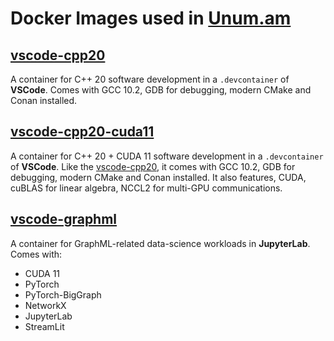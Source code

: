 # Docker Images used in [Unum.am](https://unum.am)

## [vscode-cpp20](vscode-cpp20/Dockerfile)

A container for C++ 20 software development in a `.devcontainer` of **VSCode**.
Comes with GCC 10.2, GDB for debugging, modern CMake and Conan installed.

## [vscode-cpp20-cuda11](vscode-cpp20-cuda11/Dockerfile)

A container for C++ 20 + CUDA 11 software development in a `.devcontainer` of **VSCode**.
Like the [vscode-cpp20](#vscode-cpp20), it comes with GCC 10.2, GDB for debugging, modern CMake and Conan installed.
It also features, CUDA, cuBLAS for linear algebra, NCCL2 for multi-GPU communications.

## [vscode-graphml](vscode-graphml/Dockerfile)

A container for GraphML-related data-science workloads in **JupyterLab**. Comes with:

* CUDA 11
* PyTorch
* PyTorch-BigGraph
* NetworkX
* JupyterLab
* StreamLit
